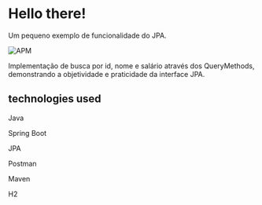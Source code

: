 # Hello there!

Um pequeno exemplo de funcionalidade do JPA. 

![APM](https://img.shields.io/apm/l/demo)

Implementação de busca por id, nome e salário através dos QueryMethods, demonstrando a objetividade e praticidade da interface JPA.
  
## technologies used
 
Java

Spring Boot

JPA

Postman

Maven

H2

